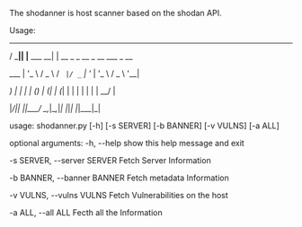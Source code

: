 The shodanner is host scanner based on the shodan API.

Usage: 

 ____  _               _                             

/ ___|| |__   ___   __| | __ _ _ __  _ __   ___ _ __ 

\___ \| '_ \ / _ \ / _` |/ _` | '_ \| '_ \ / _ \ '__|

 ___) | | | | (_) | (_| | (_| | | | | | | |  __/ |   

|____/|_| |_|\___/ \__,_|\__,_|_| |_|_| |_|\___|_|   

                                                     

                        

usage: shodanner.py [-h] [-s SERVER] [-b BANNER] [-v VULNS] [-a ALL]

optional arguments:
  -h, --help            show this help message and exit

  -s SERVER, --server SERVER
                        Fetch Server Information

  -b BANNER, --banner BANNER
                        Fetch metadata Information

  -v VULNS, --vulns VULNS
                        Fetch Vulnerabilities on the host

  -a ALL, --all ALL     Fecth all the Information
